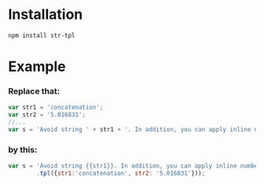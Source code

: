 # Installation

    npm install str-tpl
    
# Example

### Replace that:

```js
var str1 = 'concatenation';
var str2 = '5.016831';
//...
var s = 'Avoid string ' + str1 + '. In addition, you can apply inline number formatting like this: ' + parseFloat(str2).toFixed(2) + '\n'
```

### by this:

```js
var s = 'Avoid string {{str1}}. In addition, you can apply inline number formatting like this: {{str2|2}}\n'
        .tpl({str1:'concatenation', str2: '5.016831'}));
```